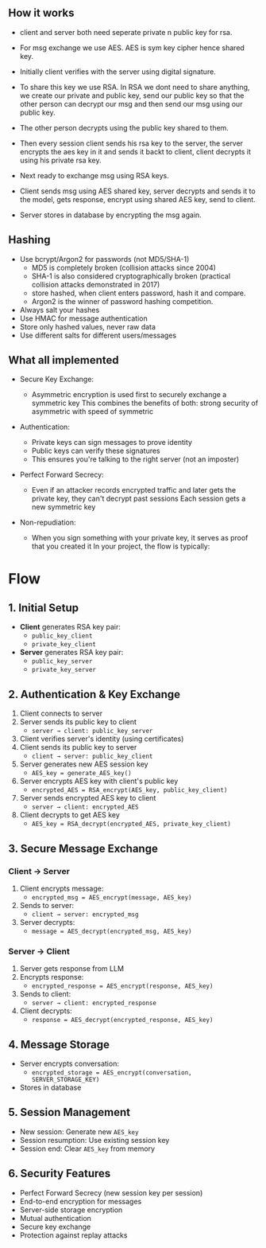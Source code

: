 ## How it works 
- client and server both need seperate private n public key for rsa.

- For msg exchange we use AES. AES is sym key cipher hence shared key. 

- Initially client verifies with the server using digital signature.

- To share this key we use RSA. In RSA we dont need to share anything, we create our private and public key, send our public key so that the other person can decrypt our msg and then send our msg using our public key. 

- The other person decrypts using the public key shared to them. 
    
- Then every session client sends his rsa key to the server, the server encrypts the aes key in it and sends it backt to client, client decrypts it using his private rsa key. 

- Next ready to exchange msg using RSA keys.


- Client sends msg using AES shared key, server decrypts and sends it to the model, gets response, encrypt using shared AES key, send to client. 

- Server stores in database by encrypting the msg again. 



## Hashing

- Use bcrypt/Argon2 for passwords (not MD5/SHA-1)
    - MD5 is completely broken (collision attacks since 2004)
    - SHA-1 is also considered cryptographically broken (practical collision attacks demonstrated in 2017)
    - store hashed, when client enters password, hash it and compare.
    - Argon2 is the winner of password hashing competition.
- Always salt your hashes
- Use HMAC for message authentication
- Store only hashed values, never raw data
- Use different salts for different users/messages










## What all implemented 


- Secure Key Exchange:
    - Asymmetric encryption is used first to securely exchange a symmetric key
    This combines the benefits of both: strong security of asymmetric with speed of symmetric



- Authentication:
    - Private keys can sign messages to prove identity
    - Public keys can verify these signatures
    - This ensures you're talking to the right server (not an imposter)



- Perfect Forward Secrecy:
    - Even if an attacker records encrypted traffic and later gets the private key, they can't decrypt past sessions
    Each session gets a new symmetric key



- Non-repudiation:
    - When you sign something with your private key, it serves as proof that you created it
    In your project, the flow is typically:


# Flow 

## 1. Initial Setup
- **Client** generates RSA key pair:
  - `public_key_client`
  - `private_key_client`
- **Server** generates RSA key pair:
  - `public_key_server`
  - `private_key_server`

## 2. Authentication & Key Exchange
1. Client connects to server
2. Server sends its public key to client
   - `server → client: public_key_server`
3. Client verifies server's identity (using certificates)
4. Client sends its public key to server
   - `client → server: public_key_client`
5. Server generates new AES session key
   - `AES_key = generate_AES_key()`
6. Server encrypts AES key with client's public key
   - `encrypted_AES = RSA_encrypt(AES_key, public_key_client)`
7. Server sends encrypted AES key to client
   - `server → client: encrypted_AES`
8. Client decrypts to get AES key
   - `AES_key = RSA_decrypt(encrypted_AES, private_key_client)`

## 3. Secure Message Exchange

### Client → Server
1. Client encrypts message:
   - `encrypted_msg = AES_encrypt(message, AES_key)`
2. Sends to server:
   - `client → server: encrypted_msg`
3. Server decrypts:
   - `message = AES_decrypt(encrypted_msg, AES_key)`

### Server → Client
1. Server gets response from LLM
2. Encrypts response:
   - `encrypted_response = AES_encrypt(response, AES_key)`
3. Sends to client:
   - `server → client: encrypted_response`
4. Client decrypts:
   - `response = AES_decrypt(encrypted_response, AES_key)`

## 4. Message Storage
- Server encrypts conversation:
  - `encrypted_storage = AES_encrypt(conversation, SERVER_STORAGE_KEY)`
- Stores in database

## 5. Session Management
- New session: Generate new `AES_key`
- Session resumption: Use existing session key
- Session end: Clear `AES_key` from memory

## 6. Security Features
- Perfect Forward Secrecy (new session key per session)
- End-to-end encryption for messages
- Server-side storage encryption
- Mutual authentication
- Secure key exchange
- Protection against replay attacks